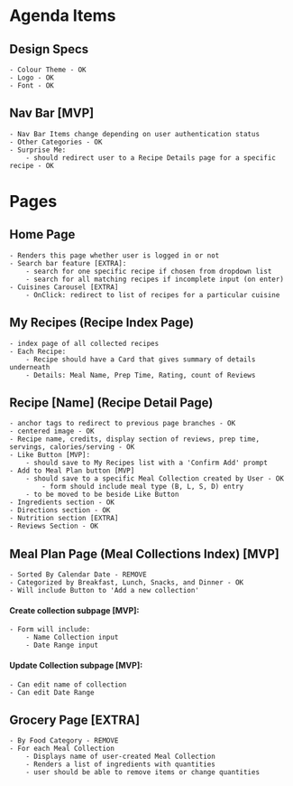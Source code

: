 # Agenda Items

## Design Specs
    - Colour Theme - OK
    - Logo - OK 
    - Font - OK
## Nav Bar [MVP]
    - Nav Bar Items change depending on user authentication status
    - Other Categories - OK
    - Surprise Me: 
        - should redirect user to a Recipe Details page for a specific recipe - OK
# Pages
## Home Page 
    - Renders this page whether user is logged in or not
    - Search bar feature [EXTRA]: 
        - search for one specific recipe if chosen from dropdown list
        - search for all matching recipes if incomplete input (on enter)
    - Cuisines Carousel [EXTRA]
        - OnClick: redirect to list of recipes for a particular cuisine
## My Recipes (Recipe Index Page)
    - index page of all collected recipes
    - Each Recipe:
        - Recipe should have a Card that gives summary of details underneath
        - Details: Meal Name, Prep Time, Rating, count of Reviews
## Recipe [Name] (Recipe Detail Page)
    - anchor tags to redirect to previous page branches - OK
    - centered image - OK 
    - Recipe name, credits, display section of reviews, prep time, servings, calories/serving - OK
    - Like Button [MVP]:
        - should save to My Recipes list with a 'Confirm Add' prompt
    - Add to Meal Plan button [MVP]
        - should save to a specific Meal Collection created by User - OK
            - form should include meal type (B, L, S, D) entry
        - to be moved to be beside Like Button
    - Ingredients section - OK
    - Directions section - OK
    - Nutrition section [EXTRA]
    - Reviews Section - OK

## Meal Plan Page (Meal Collections Index) [MVP]
    - Sorted By Calendar Date - REMOVE 
    - Categorized by Breakfast, Lunch, Snacks, and Dinner - OK
    - Will include Button to 'Add a new collection' 
#### Create collection subpage [MVP]: 
    - Form will include: 
        - Name Collection input
        - Date Range input 
#### Update Collection subpage [MVP]: 
    - Can edit name of collection
    - Can edit Date Range
        
## Grocery Page [EXTRA]
    - By Food Category - REMOVE 
    - For each Meal Collection 
        - Displays name of user-created Meal Collection
        - Renders a list of ingredients with quantities 
        - user should be able to remove items or change quantities 